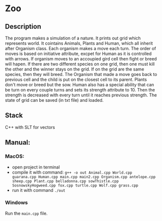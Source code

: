 #  Zoo

## Description
 The program makes a simulation of a nature. It prints out grid which represents world. It cointains Animals, Plants and Human, which all inherit after Organism class. Each organism makes a move each turn. The order of moves is based on initiative attribute, excpet for Human as it is controlled with arrows. If organism moves to an accoupied gird cell then fight or breed will hapen. If there are two different species on one grid, then one must kill the other and the winner stays on the grid. If on the grid are the same species, then they will breed. The Organism that made a move goes back to previous cell and the child is put on the closest cell to its parent. Plants don't move or breed but the sow. Human also has a special ability that can be turn on every couple turns and sets its strength attribute to 10. Then the strength is decreased with every turn until it reaches previous strength. The state of grid can be saved (in txt file) and loaded.

## Stack
 C++ with SLT for vectors

## Manual:
### MacOS:
 - open project in terminal
 - compile it with command: `g++ -o out Animal.cpp World.cpp guarana.cpp Human.cpp main.cpp main2.cpp Organism.cpp antelope.cpp sheep.cpp Plant.cpp belladonna.cpp sowThistle.cpp SosnowskyHogweed.cpp fox.cpp turtle.cpp Wolf.cpp grass.cpp`
 - run it with command `./out`

### Windows
 Run the `main.cpp` file.
